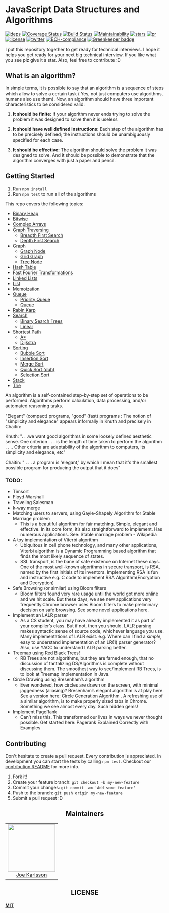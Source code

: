 # JavaScript Data Structures and Algorithms


[![deps][deps]][deps-url]
[![Coverage Status][cover]][cover-url]
[![Build Status][tests]][tests-url]
[![Maintainability][maintainability]][maintainability-url]
[![stars][stars]][stars-url]
[![pr][pr]][pr-url]
[![license][license]][license-url]
[![twitter][twitter]][twitter-url]
[![BCH-compliance][BCH-compliance]][BCH-compliance-url]
[![Greenkeeper badge](https://badges.greenkeeper.io/JoeKarlsson/data-structures.svg)](https://greenkeeper.io/)


I put this repository together to get ready for technical interviews. I hope it helps you get ready for your next big technical interview. If you like what you see plz give it a star. Also, feel free to contribute :D

## What is an algorithm?

In simple terms, it is possible to say that an algorithm is a sequence of steps which allow to solve a certain task ( Yes, not just computers use algorithms, humans also use them). Now, an algorithm should have three important characteristics to be considered valid:

1. **It should be finite:** If your algorithm never ends trying to solve the problem it was designed to solve then it is useless

1. **It should have well defined instructions:** Each step of the algorithm has to be precisely defined; the instructions should be unambiguously specified for each case.

1. **It should be effective:** The algorithm should solve the problem it was designed to solve. And it should be possible to demonstrate that the algorithm converges with just a paper and pencil.

## Getting Started

1. Run `npm install`
1. Run `npm test` to run all of the algorithms


This repo covers the following topics:

* [Binary Heap](https://github.com/JoeKarlsson/data-structures/tree/master/binary-heap)
* [Bitwise](https://github.com/JoeKarlsson/data-structures/tree/master/bitwise)
* [Complex Arrays](https://github.com/JoeKarlsson/data-structures/tree/master/complex-array)
* [Graph Traversing](https://github.com/JoeKarlsson/data-structures/tree/master/graph-traversing)
  * [Breadth First Search](https://github.com/JoeKarlsson/data-structures/blob/master/graph-traversing/breadth-first-search.js)
  * [Depth First Search](https://github.com/JoeKarlsson/data-structures/blob/master/graph-traversing/depth-first-search-recursive.js)
* [Graph](https://github.com/JoeKarlsson/data-structures/tree/master/graph)
  * [Graph Node](https://github.com/JoeKarlsson/data-structures/blob/master/graph/graphNode.js)
  * [Grid Graph](https://github.com/JoeKarlsson/data-structures/blob/master/graph/gridGraph.js)
  * [Tree Node](https://github.com/JoeKarlsson/data-structures/blob/master/graph/tree.js)
* [Hash Table](https://github.com/JoeKarlsson/data-structures/tree/master/hash-table)
* [Fast Fourier Transformations](https://github.com/JoeKarlsson/data-structures/tree/master/fast-fourier-transforms)
* [Linked Lists](https://github.com/JoeKarlsson/data-structures/tree/master/linked-list)
* [List](https://github.com/JoeKarlsson/data-structures/tree/master/list)
* [Memoization](https://github.com/JoeKarlsson/data-structures/tree/master/memoization)
* [Queue](https://github.com/JoeKarlsson/data-structures/tree/master/queue)
  * [Priority Queue](https://github.com/JoeKarlsson/data-structures/blob/master/queue/priorityQueue.js)
  * [Queue](https://github.com/JoeKarlsson/data-structures/blob/master/queue/queue.js)
* [Rabin Karp](https://github.com/JoeKarlsson/data-structures/tree/master/rabin-karp)
* [Search](https://github.com/JoeKarlsson/data-structures/tree/master/search)
  * [Binary Search Trees](https://github.com/JoeKarlsson/data-structures/tree/master/search)
  * [Linear](https://github.com/JoeKarlsson/data-structures/blob/master/search/linearSearch.js)
* [Shortest Path](https://github.com/JoeKarlsson/data-structures/tree/master/shortest-path)
  * [A*](https://github.com/JoeKarlsson/data-structures/blob/master/shortest-path/aStar.js)
  * [Dijkstra](https://github.com/JoeKarlsson/data-structures/blob/master/shortest-path/dijkstra.js)
* [Sorting](https://github.com/JoeKarlsson/data-structures/tree/master/sorting-algorithms)
  * [Bubble Sort](https://github.com/JoeKarlsson/data-structures/blob/master/sorting/bubblesort.js)
  * [Insertion Sort](https://github.com/JoeKarlsson/data-structures/blob/master/sorting/insertionsort.js)
  * [Merge Sort](https://github.com/JoeKarlsson/data-structures/blob/master/sorting/mergesort.js)
  * [Quick Sort (duh)](https://github.com/JoeKarlsson/data-structures/blob/master/sorting/quicksort.js)
  * [Selection Sort](https://github.com/JoeKarlsson/data-structures/blob/master/sorting/selectionsort.js)
* [Stack](https://github.com/JoeKarlsson/data-structures/tree/master/stack)
* [Trie](https://github.com/JoeKarlsson/data-structures/tree/master/trie)


An algorithm is a self-contained step-by-step set of operations to be performed. Algorithms perform calculation, data processing, and/or automated reasoning tasks.

"Elegant" (compact) programs, "good" (fast) programs : The notion of "simplicity and elegance" appears informally in Knuth and precisely in Chaitin:

Knuth: ". . .we want good algorithms in some loosely defined aesthetic sense. One criterion . . . is the length of time taken to perform the algorithm . . .. Other criteria are adaptability of the algorithm to computers, its simplicity and elegance, etc"

Chaitin: " . . . a program is 'elegant,' by which I mean that it's the smallest possible program for producing the output that it does"

### TODO:
- Timsort
- Floyd-Warshall
- Traveling Salesman
- k-way merge
- Matching users to servers, using Gayle-Shapely Algorithm for Stable Marriage problem
  - This is a beautiful algorithm for fair matching. Simple, elegant and effective. In its core form, it’s also straightforward to implement. Has numerous applications. See: Stable marriage problem - Wikipedia
- A toy implementation of Viterbi algorithm
  - Ubiquitous in cell phone technology, and many other applications, Viterbi algorithm is a Dynamic Programming based algorithm that finds the most likely sequence of states.
  - SSL transport, is the bane of safe existence on Internet these days. One of the most well-known algorithms in secure transport, is RSA, named by the first initials of its inventors. Implementing RSA is fun and instructive e.g. C code to implement RSA Algorithm(Encryption and Decryption)
- Safe Browsing (or similar) using Bloom filters
  - Bloom filters found very rare usage until the world got more online and we hit scale. But these days, we see new applications very frequently.Chrome browser uses Bloom filters to make preliminary decision on safe browsing. See some novel applications here.
- Implement an LALR parser
  - As a CS student, you may have already implemented it as part of your compiler’s class. But if not, then you should. LALR parsing makes syntactic sense of source code, whichever language you use. Many implementations of LALR exist. e.g. Where can I find a _simple_, easy to understand implementation of an LR(1) parser generator? Also, use YACC to understand LALR parsing better.
- Treemap using Red Black Trees!
  - RB Trees are not algorithms, but they are famed enough, that no discussion of tantalizing DS/Algorithms is complete without discussing them. The smoothest way to see/implement RB Trees, is to look at Treemap implementation in Java.
- Circle Drawing using Bresenham’s algorithm
  - Ever wondered, how circles are drawn on the screen, with minimal jaggedness (aliasing)? Bresenham’s elegant algorithm is at play here. See a version here: Circle Generation Algorithm . A refreshing use of a similar algorithm, is to make properly sized tabs in Chrome. Something we see almost every day. Such hidden gems!
- Implement PageRank
  - Can’t miss this. This transformed our lives in ways we never thought possible. Get started here: Pagerank Explained Correctly with Examples

## Contributing
Don't hesitate to create a pull request. Every contribution is appreciated. In development you can start the tests by calling `npm test`. Checkout our [contribution README](https://github.com/JoeKarlsson/data-structures/blob/master/CONTRIBUTING.md) for more info.

1. Fork it!
2. Create your feature branch: ```git checkout -b my-new-feature```
3. Commit your changes: ```git commit -am 'Add some feature'```
4. Push to the branch: ````git push origin my-new-feature````
5. Submit a pull request :D

<h2 align="center">Maintainers</h2>

<table>
  <tbody>
    <tr>
      <td align="center">
        <img width="150 height="150"
        src="https://avatars.githubusercontent.com/JoeKarlsson?v=3">
        <br />
        <a href="https://github.com/JoeKarlsson">Joe Karlsson</a>
      </td>
    <tr>
  <tbody>
</table>

<h2 align="center">LICENSE</h2>

#### [MIT](./LICENSE)

[deps]: https://david-dm.org/JoeKarlsson/data-structures/status.svg
[deps-url]: https://david-dm.org/JoeKarlsson/data-structures

[tests]: https://travis-ci.org/JoeKarlsson/data-structures.svg?branch=master
[tests-url]: https://travis-ci.org/JoeKarlsson/data-structures

[maintainability]: https://api.codeclimate.com/v1/badges/462bdda833cde7f72e01/maintainability
[maintainability-url]: https://codeclimate.com/github/JoeKarlsson/data-structures/maintainability

[pr]: https://img.shields.io/badge/PRs-welcome-brightgreen.svg
[pr-url]: CONTRIBUTING.md

[cover]: https://coveralls.io/repos/github/JoeKarlsson/data-structures/badge.svg?branch=master
[cover-url]: https://coveralls.io/github/JoeKarlsson/data-structures?branch=master

[stars]: https://img.shields.io/github/stars/JoeKarlsson/data-structures.svg?style=flat-square
[stars-url]: https://github.com/JoeKarlsson/data-structures/stargazers

[license]: https://img.shields.io/github/license/JoeKarlsson/data-structures.svg
[license-url]: https://github.com/JoeKarlsson/data-structures/blob/master/LICENSE

[twitter]: https://img.shields.io/twitter/url/https/github.com/JoeKarlsson/data-structures.svg?style=social&style=flat-square
[twitter-url]: https://twitter.com/intent/tweet?text=Wow:&url=https%3A%2F%2Fgithub.com%2FJoeKarlsson%2Fdata-structures

[BCH-compliance]: https://bettercodehub.com/edge/badge/JoeKarlsson/data-structures?branch=master
[BCH-compliance-url]: https://bettercodehub.com/

